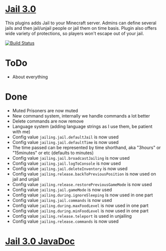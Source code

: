 [Jail 3.0](http://ci.graywolf336.com/job/Jail/)
====
This plugins adds Jail to your Minecraft server. Admins can define several jails and then jail/unjail people or jail them on time basis. Plugin also offers wide variety of protections, so players won't escape out of your jail.

[![Build Status](http://ci.graywolf336.com/job/Jail/badge/icon)](http://ci.graywolf336.com/job/Jail/)

ToDo
===
* About everything

Done
===
* Muted Prisoners are now muted
* New command system, internally we handle commands a lot better
* Delete commands are now remove
* Language system (adding language strings as I use them, be patient with me)
* Config value ``jailing.jail.defaultJail`` is now used
* Config value ``jailing.jail.defaultTime`` is now used
* The time passed can be represented by time shorthand, aka "3hours" or "15minutes" or etc (defaults to minutes)
* Config value ``jailing.jail.broadcastJailing`` is now used
* Config value ``jailing.jail.logToConsole`` is now used
* Config value ``jailing.jail.deleteInventory`` is now used
* Config value ``jailing.release.backToPreviousPosition`` is now used on jail and unjail
* Config value ``jailing.release.restorePreviousGameMode`` is now used
* Config value ``jailing.jail.gameMode`` is now used
* Config value ``jailing.during.ignoreSleeping`` is now used in one part
* Config value ``jailing.jail.commands`` is now used
* Config value ``jailing.during.maxFoodLevel`` is now used in one part
* Config value ``jailing.during.minFoodLevel`` is now used in one part
* Config value ``jailing.release.teleport`` is used in unjailing
* Config value ``jailing.release.commands`` is now used

[Jail 3.0 JavaDoc](http://ci.graywolf336.com/job/Jail/javadoc)
====
